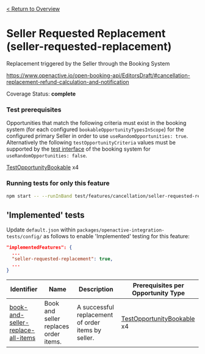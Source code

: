 [< Return to Overview](../../README.md)
# Seller Requested Replacement (seller-requested-replacement)

Replacement triggered by the Seller through the Booking System


https://www.openactive.io/open-booking-api/EditorsDraft/#cancellation-replacement-refund-calculation-and-notification

Coverage Status: **complete**
### Test prerequisites
Opportunities that match the following criteria must exist in the booking system (for each configured `bookableOpportunityTypesInScope`) for the configured primary Seller in order to use `useRandomOpportunities: true`. Alternatively the following `testOpportunityCriteria` values must be supported by the [test interface](https://openactive.io/test-interface/) of the booking system for `useRandomOpportunities: false`.

[TestOpportunityBookable](https://openactive.io/test-interface#TestOpportunityBookable) x4


### Running tests for only this feature

```bash
npm start -- --runInBand test/features/cancellation/seller-requested-replacement/
```



## 'Implemented' tests

Update `default.json` within `packages/openactive-integration-tests/config/` as follows to enable 'Implemented' testing for this feature:

```json
"implementedFeatures": {
  ...
  "seller-requested-replacement": true,
  ...
}
```

| Identifier | Name | Description | Prerequisites per Opportunity Type |
|------------|------|-------------|---------------|
| [book-and-seller-replace-all-items](./implemented/book-and-seller-replace-all-items-test.js) | Book and seller replaces order items. | A successful replacement of order items by seller. | [TestOpportunityBookable](https://openactive.io/test-interface#TestOpportunityBookable) x4 |


